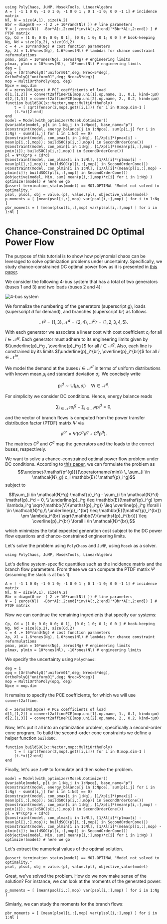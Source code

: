 ```@setup mysetup
using PolyChaos, JuMP, MosekTools, LinearAlgebra
A = [ -1 1 0 0; -1 0 1 0; -1 0 0 1 ; 0 1 -1 0; 0 0 -1 1] # incidence matrix
Nl, N = size(A,1), size(A,2)
Bbr = diagm(0 => -( 2 .+ 10*rand(Nl) )) # line parameters
Ψ = [ zeros(Nl)  -Bbr*A[:,2:end]*inv(A[:,2:end]'*Bbr*A[:,2:end]) ] # PTDF matrix
Cp, Cd = [1 0; 0 0; 0 0; 0 1], [0 0; 1 0; 0 1; 0 0 ] # book-keeping
Ng, Nd = size(Cp,2), size(Cd,2)
c = 4 .+ 10*rand(Ng) # cost function parameters
λp, λl = 1.6*ones(Ng), 1.6*ones(Nl) # lambdas for chance constraint reformulations
pmax, pmin = 10*ones(Ng), zeros(Ng) # engineering limits
plmax, plmin = 10*ones(Nl), -10*ones(Nl) # engineering limits
deg = 1
opq = [OrthoPolyQ("uniform01",deg; Nrec=5*deg), OrthoPolyQ("uniform01",deg; Nrec=5*deg)]
mop = MultiOrthoPoly(opq, deg)
Npce = mop.dim
d = zeros(Nd,Npce) # PCE coefficients of load
d[1,[1,2]] = convert2affinePCE(mop.uni[1].op.name, 1., 0.1, kind=:μσ)
d[2,[1,3]] = convert2affinePCE(mop.uni[2].op.name, 2., 0.2, kind=:μσ)
function buildSOC(x::Vector,mop::MultiOrthoPoly)
    t = [ sqrt(Tensor(2,mop).get([i,i])) for i in 0:mop.dim-1 ]
    (t.*x)[2:end]
end
model = Model(with_optimizer(Mosek.Optimizer))
@variable(model, p[i in 1:Ng,j in 1:Npce], base_name="p")
@constraint(model, energy_balance[j in 1:Npce], sum(p[i,j] for i in 1:Ng) - sum(d[i,j] for i in 1:Nd) == 0)
@constraint(model, con_pmax[i in 1:Ng], [1/λp[i]*(pmax[i] - mean(p[i,:],mop)); buildSOC(p[i,:],mop)] in SecondOrderCone())
@constraint(model, con_pmin[i in 1:Ng], [1/λp[i]*(mean(p[i,:],mop) - pmin[i]); buildSOC(p[i,:],mop)] in SecondOrderCone())
pl = Ψ*(Cp*p + Cd*d)
@constraint(model, con_plmax[i in 1:Nl], [1/λl[i]*(plmax[i] - mean(pl[1,:],mop)); buildSOC(pl[i,:],mop)] in SecondOrderCone())
@constraint(model, con_plmin[i in 1:Nl], [1/λl[i]*(mean(pl[1,:],mop) - plmin[i]); buildSOC(pl[i,:],mop)] in SecondOrderCone())
@objective(model, Min, sum( mean(p[i,:],mop)*c[i] for i in 1:Ng) )
optimize!(model) # here we go
@assert termination_status(model) == MOI.OPTIMAL "Model not solved to optimality."
psol, plsol, obj = value.(p), value.(pl), objective_value(model)
p_moments = [ [mean(psol[i,:],mop) var(psol[i,:],mop) ] for i in 1:Ng ]
pbr_moments = [ [mean(plsol[i,:],mop) var(plsol[i,:],mop) ] for i in 1:Nl ]
```

# Chance-Constrained DC Optimal Power Flow
The purpose of this tutorial is to show how polynomial chaos can be leveraged to solve optimization problems under uncertainty.
Specifically, we study chance-constrained DC optimal power flow as it is presented in [this paper](https://www.sciencedirect.com/science/article/pii/S235246771830105X).

We consider the following 4-bus system that has a total of two generators (buses 1 and 3) and two loads (buses 2 and 4):

![4-bus system](assets/TypeHierarchy_transparent.png)

We formalize the numbering of the generators (superscript $g$), loads (superscript $d$ for demand), and branches (superscript $br$) as follows
```math
\mathcal{N}^g = \{ 1, 3\}, \, \mathcal{N}^d = \{ 2, 4\}, \, \mathcal{N}^br = \{ 1, 2, 3, 4, 5 \}.
```
With each generator we associate a linear cost with cost coefficient $c_i$ for all $i \in \mathcal{N}^g$.
Each generator must adhere to its engineering limits given by $(\underline{p}_i^g , \overline{p}_i^g )$ for all $i \in \mathcal{N}^g$.
Also, each line is constrained by its limits $(\underline{p}_i^{br}, \overline{p}_i^{br})$ for all $i \in \mathcal{N}^{br}$.

We model the demand at the buses $i \in \mathcal{N}^d$ in terms of uniform distributions with known mean $\mu_i$ and standard deviation $\sigma_i$.
We concisely write
```math
\mathsf{p}_i^d \sim \mathsf{U}(\mu_i, \sigma_i) \quad \forall i \in \mathcal{N}^d.
```
For simplicity we consider DC conditions.
Hence, energy balance reads
```math
\sum_{i \in \mathcal{N}^g} \mathsf{p}_i^g - \sum_{i \in \mathcal{N}^d} \mathsf{p}_i^d = 0,
```
and the vector of branch flows is computed from the power transfer distribution factor (PTDF) matrix $\Psi$ via
```math
\mathsf{p}^{br} = \Psi (C^p\mathsf{p}^g + C^d\mathsf{p}^d).
```
The matrices $C^p$ and $C^d$ map the generators and the loads to the correct buses, respectively.

We want to solve a chance-constrained optimal power flow problem under DC conditions.
According to [this paper](https://www.sciencedirect.com/science/article/pii/S235246771830105X), we can formulate the problem as
$$\underset{\mathsf{p^{g}}}{\operatorname{min}} \, \sum_{i \in \mathcal{N}_g} c_i \mathbb{E}( \mathsf{p}_i^g)$$
subject to
```math
\sum_{i \in \mathcal{N}^g} \mathsf{p}_i^g - \sum_{i \in \mathcal{N}^d} \mathsf{p}_i^d = 0, \\
\underline{p}_i^g \leq \mathbb{E}(\mathsf{p}_i^g) \pm \lambda_i^g \sqrt{\mathbb{V}(\mathsf{p}_i^g)} \leq \overline{p}_i^g  \forall i \in \mathcal{N}^g,\\
\underline{p}_i^{br} \leq \mathbb{E}(\mathsf{p}_i^{br}) \pm \lambda_i^{br} \sqrt{\mathbb{V}(\mathsf{p}_i^{br})} \leq \overline{p}_i^{br} \forall i \in \mathcal{N}^{br},
```
which minimizes the total expected generation cost subject to the DC power flow equations and chance-constrained engineering limits.

Let's solve the problem using `PolyChaos` and `JuMP`, using `Mosek` as a solver.


```@example mysetup
using PolyChaos, JuMP, MosekTools, LinearAlgebra
```

Let's define system-specific quantities such as the incidence matrix and the branch flow parameters.
From these we can compute the PTDF matrix $\Psi$ (assuming the slack is at bus 1).


```@example mysetup
A = [ -1 1 0 0; -1 0 1 0; -1 0 0 1 ; 0 1 -1 0; 0 0 -1 1] # incidence matrix
Nl, N = size(A,1), size(A,2)
Bbr = diagm(0 => -( 2 .+ 10*rand(Nl) )) # line parameters
Ψ = [ zeros(Nl)  -Bbr*A[:,2:end]*inv(A[:,2:end]'*Bbr*A[:,2:end]) ] # PTDF matrix
```

Now we can continue the remaining ingredients that specify our systems:


```@example mysetup
Cp, Cd = [1 0; 0 0; 0 0; 0 1], [0 0; 1 0; 0 1; 0 0 ] # book-keeping
Ng, Nd = size(Cp,2), size(Cd,2)
c = 4 .+ 10*rand(Ng) # cost function parameters
λp, λl = 1.6*ones(Ng), 1.6*ones(Nl) # lambdas for chance constraint reformulations
pmax, pmin = 10*ones(Ng), zeros(Ng) # engineering limits
plmax, plmin = 10*ones(Nl), -10*ones(Nl) # engineering limits
```

We specify the uncertainty using `PolyChaos`:


```@example mysetup
deg = 1
opq = [OrthoPolyQ("uniform01",deg; Nrec=5*deg), OrthoPolyQ("uniform01",deg; Nrec=5*deg)]
mop = MultiOrthoPoly(opq, deg)
Npce = mop.dim
```

It remains to specify the PCE coefficients, for which we will use `convert2affine`.


```@example mysetup
d = zeros(Nd,Npce) # PCE coefficients of load
d[1,[1,2]] = convert2affinePCE(mop.uni[1].op.name, 1., 0.1, kind=:μσ)
d[2,[1,3]] = convert2affinePCE(mop.uni[2].op.name, 2., 0.2, kind=:μσ)
```

Now, let's put it all into an optimization problem, specifically a second-order cone program.
To build the second-order cone constraints we define a helper function `buildSOC`.


```@example mysetup
function buildSOC(x::Vector,mop::MultiOrthoPoly)
    t = [ sqrt(Tensor(2,mop).get([i,i])) for i in 0:mop.dim-1 ]
    (t.*x)[2:end]
end
```

Finally, let's use `JuMP` to formulate and then solve the problem.


```@example mysetup
model = Model(with_optimizer(Mosek.Optimizer))
@variable(model, p[i in 1:Ng,j in 1:Npce], base_name="p")
@constraint(model, energy_balance[j in 1:Npce], sum(p[i,j] for i in 1:Ng) - sum(d[i,j] for i in 1:Nd) == 0)
@constraint(model, con_pmax[i in 1:Ng], [1/λp[i]*(pmax[i] - mean(p[i,:],mop)); buildSOC(p[i,:],mop)] in SecondOrderCone())
@constraint(model, con_pmin[i in 1:Ng], [1/λp[i]*(mean(p[i,:],mop) - pmin[i]); buildSOC(p[i,:],mop)] in SecondOrderCone())
pl = Ψ*(Cp*p + Cd*d)
@constraint(model, con_plmax[i in 1:Nl], [1/λl[i]*(plmax[i] - mean(pl[1,:],mop)); buildSOC(pl[i,:],mop)] in SecondOrderCone())
@constraint(model, con_plmin[i in 1:Nl], [1/λl[i]*(mean(pl[1,:],mop) - plmin[i]); buildSOC(pl[i,:],mop)] in SecondOrderCone())
@objective(model, Min, sum( mean(p[i,:],mop)*c[i] for i in 1:Ng) )
optimize!(model) # here we go
```

Let's extract the numerical values of the optimal solution.


```@example mysetup
@assert termination_status(model) == MOI.OPTIMAL "Model not solved to optimality."
psol, plsol, obj = value.(p), value.(pl), objective_value(model)
```

Great, we've solved the problem.
How do we now make sense of the solution?
For instance, we can look at the moments of the generated power:


```@example mysetup
p_moments = [ [mean(psol[i,:],mop) var(psol[i,:],mop) ] for i in 1:Ng ]
```

Simiarly, we can study the moments for the branch flows:


```@example mysetup
pbr_moments = [ [mean(plsol[i,:],mop) var(plsol[i,:],mop) ] for i in 1:Nl ]
```
